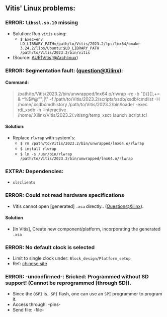 ## Vitis' Linux problems:
### ERROR: `libssl.so.10` missing
* Solution: Run `vitis` using:
    * `$ Exec=env LD_LIBRARY_PATH=/path/to/Vitis/2023.2/tps/lnx64/cmake-3.24.2/libs/Ubuntu:$LD_LIBRARY_PATH /path/to/Vitis/2023.2/bin/vitis`
* (Source: [AUR[Vitis]@Archlinux](https://aur.archlinux.org/packages/vitis))

### ERROR: Segmentation fault: ([question@Xilinx](https://support.xilinx.com/s/question/0D54U00006alPtOSAU/segmentation-fault-invoking-xsct-indirectly-using-the-xsct-script-in-vitis-bin-folder-resolved)):

#### Command:
> /path/to/Vitis/2023.2/bin/unwrapped/lnx64.o/rlwrap -rc -b "(){}[],+= & ^%$#@"";|\\" -f /path/to/Vitis/2023.2/scripts/xsdb/xsdb/cmdlist -H /home/.xsdbcmdhistory /path/to/Vitis/2023.2/bin/loader -exec rdi_xsdb -n -interactive /home/.Xilinx/Vitis/2023.2/.vitisng/temp_xsct_launch_script.tcl

#### Solution:
* Replace `rlwrap` with system's:
    * `$ rm /path/to/Vitis/2023.2/bin/unwrapped/lnx64.o/rlwrap`
    * `$ install rlwrap`
    * `$ ln -s /usr/bin/rlwrap /path/to/Vitis/2023.2/bin/unwrapped/lnx64.o/rlwrap`

### EXTRA: Dependencies:
* `xlsclients`

### ERROR: Could not read hardware specifications
* Vitis cannot open [generated] `.xsa` directly.. ([Question@Xilinx](https://support.xilinx.com/s/question/0D52E00006hpRchSAE/flash-memory-programming-issue-in-vitis-20211-could-not-read-hardware-specification)).

#### Solution
* [In Vitis], Create new component/platform, incorporating the generated `.xsa`

### ERROR: No default clock is selected
* Limit to single clock under: `Block_design/Platform_setup`
* Ref: [chinese site](https://blog.csdn.net/yihuajack/article/details/120714268)

### ERROR: -unconfirmed-: Bricked: Programmed without SD support! (Cannot be reprogrammed [through SD]).
* Since the `QSPI` is.. `SPI` flash, one can use an `SPI` programmer to program it.
* Access through: -pins-
* Send file: -file-
